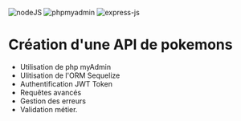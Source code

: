 ![nodeJS](https://user-images.githubusercontent.com/43074465/108632149-b2812f00-746d-11eb-944c-d0e551738ff0.png)
![phpmyadmin](https://user-images.githubusercontent.com/43074465/111326632-ff22e900-866c-11eb-9e13-38a0c515aa9a.png)
![express-js](https://user-images.githubusercontent.com/43074465/111324633-3db7a400-866b-11eb-9006-2fd8695104d8.png)
# Création d'une API de pokemons
- Utilisation de php myAdmin
- Ulitisation de l'ORM Sequelize
- Authentification JWT Token
- Requêtes avancés
- Gestion des erreurs
- Validation métier.
